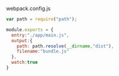 webpack.config.js
```javascript
var path = require("path");

module.exports = {
  entry:"./app/main.js",
  output:{
    path: path.resolve(__dirname,"dist"),
    filename:"bundle.js"
  },
  watch:true
}
```
